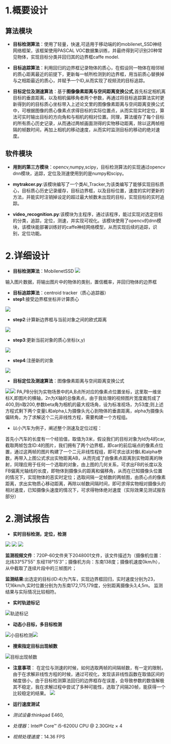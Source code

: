 
# 1.概要设计
## 算法模块
* **目标检测算法**：使用了轻量，快速,可适用于移动端的的mobilenet_SSD神经网络框架，该框架使用PASCAL VOC数据集训练，并最终得到可识别20种常见物体，实现目标分类并回归其的边界框caffe model.

* **目标追踪算法**：利用回归的边界框记录物体的质心，在假设同一物体在相邻帧的质心距离最近的前提下，更新每一帧所检测到的边界框，用当前质心替换掉与之相距最近的质心，并赋予一个ID,从而实现了视频流的目标追踪。

* **目标定位及测速算法**：基于**图像像素距离与空间距离变换公式**,首先标定相机离目标的垂直距离，以及相机偏移角者两个参数，再通过将目标追踪算法实时更新得到的的目标质心坐标带入上述论文里的图像像素距离与空间距离变换公式中，可根据图像的质心像素点求得目标的实际位置点，从而实现实时定位，算法可实时输出目标的方向角和与相机的相对位置。同理，算法缓存了每个目标的所有质心历史记录，从而通过两帧画面测得的实物移动距离，除以这两帧相隔的帧数时间，再加上相机的移动速度，从而实时监测目标的移动的绝对速度。

## 软件模块
* **用到的第三方模块**：opencv,numpy,scipy，目标检测算法的实现通过opencv dnn模块，追踪，定位及测速使用到的是numpy和scipy。
* **mytrakcer.py**:该模块编写了一个类AI_Tracker,为该类编写了能够实现目标质心，目标质心历史记录缓存，目标边界框，以及目标位置，速度的实时更新的方法，并能实时注销掉设定的超过最大帧数未出现的目标，实现目标的实时追踪。

* **video_recognition.py**:该模块为主程序，通过该程序，能过实现对选定目标的分类，追踪，定位，测速，并实现可视化。该模块使用了opencv的dnn模块，该模块能部署训练好的caffe神经网络模型，从而实现后续的追踪，识别，定位功能。

           

# 2.详细设计
* **目标检测算法**：MobilenetSSD
![](test_images/mobileSSD.png)

输入图片数据，将输出图片中的物体的类别，置信概率，并回归物体的边界框
* **目标追踪算法**：centroid tracker（质心追踪器）
* **step1**:接受边界框坐标并计算质心

![](test_images/step1.png)

* **step2**:计算新边界框与当前对象之间的欧式距离

![](test_images/step2.png)

* **step3**:更新当前对象的质心坐标(x,y)

![](test_images/step3.png)

* **step4**:注册新的对象

![](test_images/step4.png)



* **目标定位及测速算法**：图像像素距离与空间距离变换公式

![](test_images/camera_imaging.png)![](test_images/formula.png)
PA,PB分别为实物场景中的A,B点所对应的像素点位置坐标，这里取一维坐标X,即图片的横轴，2n为X轴的总像素点，由于我处理的视频图片宽度裁剪成了400,则n取200,参数beta角为相机的最大视场角，设为标准视场，为53度;则上述方程式剩下两个变量L和alpha,L为摄像头光心到物体的垂直距离，alpha为摄像头偏转角，为了求解这个二元非线性方程，需要构建一个方程组。
* 以小汽车为例子，阐述整个测速及定位过程：

首先小汽车的长度有一个经验值，取值为3米，假设我们的目标对象为Id为4的car,截取两帧包含ID:4的图片，我们拥有了两个边界框，即car的前后端点的像素点位置，通过这两帧的图片构建了一个二元非线性程组，即可求出该对像L和alpha参数，再带入上图公式求出实物距离AB，从而完成了由像素点距离到实物距离的映射，同理应用于任何一个选取的对象，由上图的几何关系，可求出FB的长度以及FB偏离光轴线的长度，即物体到摄像头的距离和偏移角，从而在已知摄像头位置的情况下，实现物体的恶实时定位；选取间隔一定帧数的两帧图，由质心点的像素距离，求出实物质心移动距离，再除以帧数间隔时间，即可求得实物相对摄像头的相对速度，已知摄像头速度的情况下，可求得物体绝对速度（实际效果见测试报告部分）

# 2.测试报告
* **实时目标检测，定位，检测**

![](test_images/frame1.png)
![](test_images/frame2.png)
![](test_images/frame3.png)

**监测视频文件**：720P-60文件夹下2048001文件，该文件描述为（摄像机位置：北纬33°57′55″ 东经118°15′3″；摄像机方向：东南138度；摄像机速度0km/h），从中截取了连续片段中的三帧图片；

**监测结果**:出选定的目标(ID:4)为汽车，实现边界框回归，实时速度分别为23，17,16km/h,实时位置分别为为东南172,175,179度，分别距离摄像头3,4,5m。    监测结果与实际情况比较相符。

* **实时轨迹标记**

![轨迹标记](test_images/tracing.png)


* **动态小目标，多目标检测**

![小目标检测](test_images/little_objects_detection.png)![](test_images/persons.png)



* **搜索指定目标出现帧数**

![目标出现帧数](test_images/select_frame.png)

* **注意事项**：
在定位与测速的时候，如何选取两帧的间隔帧数，有一定的限制，由于在求解非线性方程的时候，通过可视化，发现该非线性函数在取值区间的梯度很小，由于目标检测算法回归的边界框存在误差，会导致参数的数值解极其不稳定，我在求解过程中尝试了多种可能性，选取了间隔20帧，能获得一个比较稳定的结果。
![](test_images/function.png)

* **运行速度测试**
* *测试设备*:thinkpad E460,
* *处理器*：Intel® Core™ i5-6200U CPU @ 2.30GHz × 4
* *视频处理速度*：14.36 FPS 
